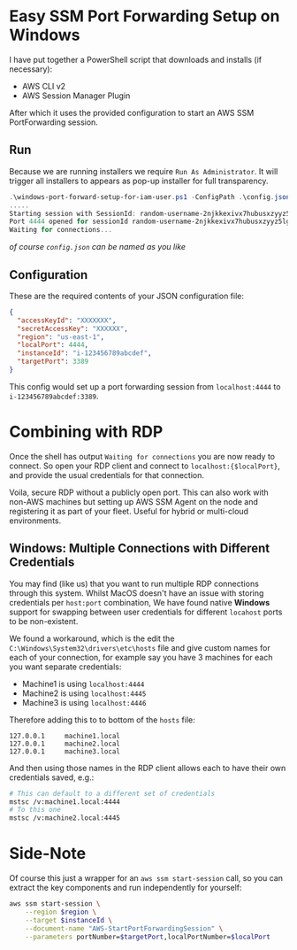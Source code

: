 # Easy SSM Port Forwarding Setup on Windows

I have put together a PowerShell script that downloads and installs (if necessary):

- AWS CLI v2
- AWS Session Manager Plugin

After which it uses the provided configuration to start an AWS SSM PortForwarding session.

## Run

Because we are running installers we require `Run As Administrator`. It will trigger all installers to appears as pop-up installer for full transparency.

```powershell
.\windows-port-forward-setup-for-iam-user.ps1 -ConfigPath .\config.json
.....
Starting session with SessionId: random-username-2njkkexivx7hubusxzyyz5lg3y
Port 4444 opened for sessionId random-username-2njkkexivx7hubusxzyyz5lg3y.
Waiting for connections...
```

_of course `config.json` can be named as you like_

## Configuration

These are the required contents of your JSON configuration file:

```json
{
  "accessKeyId": "XXXXXXX",
  "secretAccessKey": "XXXXXX",
  "region": "us-east-1",
  "localPort": 4444,
  "instanceId": "i-123456789abcdef",
  "targetPort": 3389
}
```

This config would set up a port forwarding session from `localhost:4444` to `i-123456789abcdef:3389`.

# Combining with RDP

Once the shell has output `Waiting for connections` you are now ready to connect.
So open your RDP client and connect to `localhost:{$localPort}`, and provide the usual credentials for that connection.

Voila, secure RDP without a publicly open port.
This can also work with non-AWS machines but setting up AWS SSM Agent on the node and registering it as part of your fleet. Useful for hybrid or multi-cloud environments.

## Windows: Multiple Connections with Different Credentials

You may find (like us) that you want to run multiple RDP connections through this system. Whilst MacOS doesn't have an issue with storing credentials per `host:port` combination, We have found native **Windows** support for swapping between user credentials for different `locahost` ports to be non-existent.

We found a workaround, which is the edit the `C:\Windows\System32\drivers\etc\hosts` file and give custom names for each of your connection, for example say you have 3 machines for each you want separate credentials:

- Machine1 is using `localhost:4444`
- Machine2 is using `localhost:4445`
- Machine3 is using `localhost:4446`

Therefore adding this to to bottom of the `hosts` file:

```
127.0.0.1     machine1.local
127.0.0.1     machine2.local
127.0.0.1     machine3.local
```

And then using those names in the RDP client allows each to have their own credentials saved, e.g.:

```bash
# This can default to a different set of credentials
mstsc /v:machine1.local:4444
# To this one
mstsc /v:machine2.local:4445
```

# Side-Note

Of course this just a wrapper for an `aws ssm start-session` call, so you can extract the key components and run independently for yourself:

```bash
aws ssm start-session \
	--region $region \
	--target $instanceId \
	--document-name "AWS-StartPortForwardingSession" \
	--parameters portNumber=$targetPort,localPortNumber=$localPort
```

